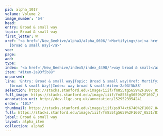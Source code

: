 ```yaml
---
pid: alpha_1017
volume: Volume 2
image_number: '64'
head: 
entry: Broad & small way
topic: Broad & small way
first_letter: W
xref: "<a href='/New_Beehive/alpha3/alpha_0606/'>Mortifying</a>|<a href='/New_Beehive/toc_vol2/toc2_443/'>4887
  [broad & small Way]</a>"
see: 
page: 
add: 
type: 
index: "<a href='/New_Beehive/index5/index_4498/'>way broad & small</a>"
item: "#item-2a93f5b88"
unparsed: 
line: 'Entry: Broad & small way|Topic: Broad & small way|Xref: Mortifying|Xref: 4887
  [broad & small Way]|Index: way broad & small|#item-2a93f5b88'
selection: https://stacks.stanford.edu/image/iiif/fm855tg5659%2F1607_0531/817,1517,2948,427/full/0/default.jpg
full_image: https://stacks.stanford.edu/image/iiif/fm855tg5659%2F1607_0531/full/full/0/default.jpg
annotation_uri: http://dev.llgc.org.uk/annotation/1529523954241
order: '1017'
thumbnail: https://stacks.stanford.edu/image/iiif/ps974xt6740%2F1607_0455/full/100,/0/default.jpg
full: https://stacks.stanford.edu/image/iiif/fm855tg5659%2F1607_0531/817,1517,2948,427/full/0/default.jpg
label: Broad & small way
layout: alpha_item
collection: alpha5
---
```

